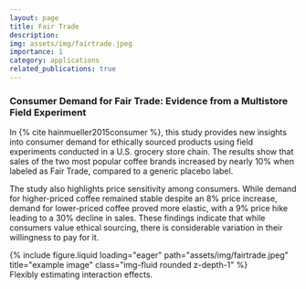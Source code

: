 ```yaml
---
layout: page
title: Fair Trade 
description: 
img: assets/img/fairtrade.jpeg
importance: 1
category: applications
related_publications: true
---
```



### Consumer Demand for Fair Trade: Evidence from a Multistore Field Experiment

In {% cite hainmueller2015consumer %}, this study provides new insights into consumer demand for ethically sourced products using field experiments conducted in a U.S. grocery store chain. The results show that sales of the two most popular coffee brands increased by nearly 10% when labeled as Fair Trade, compared to a generic placebo label.  

The study also highlights price sensitivity among consumers. While demand for higher-priced coffee remained stable despite an 8% price increase, demand for lower-priced coffee proved more elastic, with a 9% price hike leading to a 30% decline in sales. These findings indicate that while consumers value ethical sourcing, there is considerable variation in their willingness to pay for it.


<div class="row">
    <div class="col-sm mt-3 mt-md-0">
        {% include figure.liquid loading="eager" path="assets/img/fairtrade.jpeg" title="example image" class="img-fluid rounded z-depth-1" %}
    </div>
</div>
<div class="caption">
    Flexibly estimating interaction effects.
</div>

